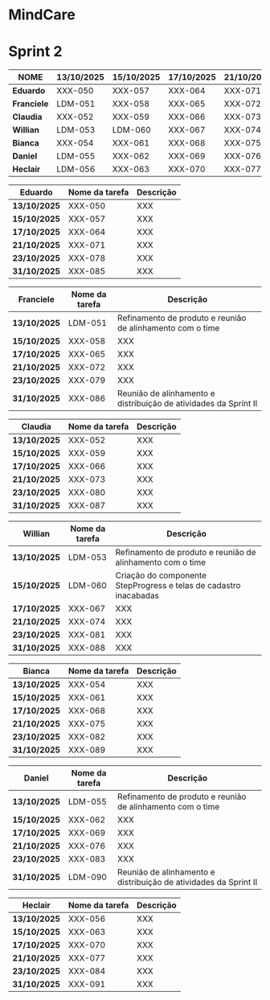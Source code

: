 # MindCare 


# Sprint 2

| **NOME**   | **13/10/2025** | **15/10/2025** | **17/10/2025** | **21/10/2025** | **23/10/2025** | **31/10/2025** |
|-----------|---------------|---------------|---------------|---------------|---------------|---------------|
| **Eduardo**   | XXX-050 | XXX-057 | XXX-064 | XXX-071 | XXX-078 | XXX-085 |
| **Franciele** | LDM-051 | XXX-058 | XXX-065 | XXX-072 | XXX-079 | XXX-086 |
| **Claudia**   | XXX-052 | XXX-059 | XXX-066 | XXX-073 | XXX-080 | XXX-087 |
| **Willian**   | LDM-053 | LDM-060 | XXX-067 | XXX-074 | XXX-081 | XXX-088 |
| **Bianca**    | XXX-054 | XXX-061 | XXX-068 | XXX-075 | XXX-082 | XXX-089 |
| **Daniel**    | LDM-055 | XXX-062 | XXX-069 | XXX-076 | XXX-083 | XXX-090 |
| **Heclair**   | LDM-056 | XXX-063 | XXX-070 | XXX-077 | XXX-084 | XXX-091 |


| **Eduardo**   | **Nome da tarefa** | **Descrição** |
|-----------|---------------|---------------|
| **13/10/2025** | XXX-050 | XXX |
| **15/10/2025** | XXX-057 | XXX |
| **17/10/2025** | XXX-064 | XXX |
| **21/10/2025** | XXX-071 | XXX |
| **23/10/2025** | XXX-078 | XXX |
| **31/10/2025** | XXX-085 | XXX |


| **Franciele** | **Nome da tarefa** | **Descrição** |
|-----------|---------------|---------------|
| **13/10/2025** | LDM-051 | Refinamento de produto e reunião de alinhamento com o time |
| **15/10/2025** | XXX-058 | XXX |
| **17/10/2025** | XXX-065 | XXX |
| **21/10/2025** | XXX-072 | XXX |
| **23/10/2025** | XXX-079 | XXX |
| **31/10/2025** | XXX-086 | Reunião de alinhamento e distribuição de atividades da Sprint II |


| **Claudia** | **Nome da tarefa** | **Descrição** |
|-----------|---------------|---------------|
| **13/10/2025** | XXX-052 | XXX |
| **15/10/2025** | XXX-059 | XXX |
| **17/10/2025** | XXX-066 | XXX |
| **21/10/2025** | XXX-073 | XXX |
| **23/10/2025** | XXX-080 | XXX |
| **31/10/2025** | XXX-087 | XXX |


| **Willian** | **Nome da tarefa** | **Descrição** |
|-----------|---------------|---------------|
| **13/10/2025** | LDM-053 | Refinamento de produto e reunião de alinhamento com o time |
| **15/10/2025** | LDM-060 | Criação do componente StepProgress e telas de cadastro inacabadas |
| **17/10/2025** | XXX-067 | XXX |
| **21/10/2025** | XXX-074 | XXX |
| **23/10/2025** | XXX-081 | XXX |
| **31/10/2025** | XXX-088 | XXX |


| **Bianca** | **Nome da tarefa** | **Descrição** |
|-----------|---------------|---------------|
| **13/10/2025** | XXX-054 | XXX |
| **15/10/2025** | XXX-061 | XXX |
| **17/10/2025** | XXX-068 | XXX |
| **21/10/2025** | XXX-075 | XXX |
| **23/10/2025** | XXX-082 | XXX |
| **31/10/2025** | XXX-089 | XXX |


| **Daniel** | **Nome da tarefa** | **Descrição** |
|-----------|---------------|---------------|
| **13/10/2025** | LDM-055 | Refinamento de produto e reunião de alinhamento com o time |
| **15/10/2025** | XXX-062 | XXX |
| **17/10/2025** | XXX-069 | XXX |
| **21/10/2025** | XXX-076 | XXX |
| **23/10/2025** | XXX-083 | XXX |
| **31/10/2025** | LDM-090 | Reunião de alinhamento e distribuição de atividades da Sprint II |


| **Heclair** | **Nome da tarefa** | **Descrição** |
|-----------|---------------|---------------|
| **13/10/2025** | XXX-056 | XXX |
| **15/10/2025** | XXX-063 | XXX |
| **17/10/2025** | XXX-070 | XXX |
| **21/10/2025** | XXX-077 | XXX |
| **23/10/2025** | XXX-084 | XXX |
| **31/10/2025** | XXX-091 | XXX |
